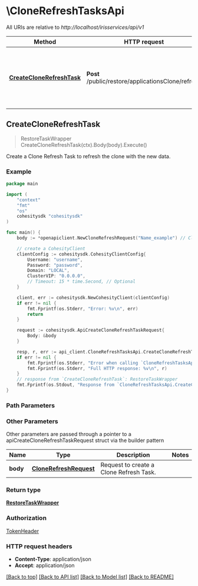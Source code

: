 # \CloneRefreshTasksApi

All URIs are relative to *http://localhost/irisservices/api/v1*

Method | HTTP request | Description
------------- | ------------- | -------------
[**CreateCloneRefreshTask**](CloneRefreshTasksApi.md#CreateCloneRefreshTask) | **Post** /public/restore/applicationsClone/refresh | Create a Clone Refresh Task to refresh the clone with the new data.



## CreateCloneRefreshTask

> RestoreTaskWrapper CreateCloneRefreshTask(ctx).Body(body).Execute()

Create a Clone Refresh Task to refresh the clone with the new data.



### Example

```go
package main

import (
    "context"
    "fmt"
    "os"
    cohesitysdk "cohesitysdk"
)

func main() {
    body := *openapiclient.NewCloneRefreshRequest("Name_example") // CloneRefreshRequest | Request to create a Clone Refresh Task.

    // create a CohesityClient
    clientConfig := cohesitysdk.CohesityClientConfig{
        Username: "username",
        Password: "password",
        Domain: "LOCAL",
        ClusterVIP: "0.0.0.0",
        // Timeout: 15 * time.Second, // Optional 
    }

    client, err := cohesitysdk.NewCohesityClient(clientConfig)
    if err != nil {
        fmt.Fprintf(os.Stderr, "Error: %v\n", err)
        return
    }

    request := cohesitysdk.ApiCreateCloneRefreshTaskRequest{
        Body: &body
    }

    resp, r, err := api_client.CloneRefreshTasksApi.CreateCloneRefreshTask(request)
    if err != nil {
        fmt.Fprintf(os.Stderr, "Error when calling `CloneRefreshTasksApi.CreateCloneRefreshTask``: %v\n", err)
        fmt.Fprintf(os.Stderr, "Full HTTP response: %v\n", r)
    }
    // response from `CreateCloneRefreshTask`: RestoreTaskWrapper
    fmt.Fprintf(os.Stdout, "Response from `CloneRefreshTasksApi.CreateCloneRefreshTask`: %v\n", resp)
}
```

### Path Parameters



### Other Parameters

Other parameters are passed through a pointer to a apiCreateCloneRefreshTaskRequest struct via the builder pattern


Name | Type | Description  | Notes
------------- | ------------- | ------------- | -------------
 **body** | [**CloneRefreshRequest**](CloneRefreshRequest.md) | Request to create a Clone Refresh Task. | 

### Return type

[**RestoreTaskWrapper**](RestoreTaskWrapper.md)

### Authorization

[TokenHeader](../README.md#TokenHeader)

### HTTP request headers

- **Content-Type**: application/json
- **Accept**: application/json

[[Back to top]](#) [[Back to API list]](../README.md#documentation-for-api-endpoints)
[[Back to Model list]](../README.md#documentation-for-models)
[[Back to README]](../README.md)

